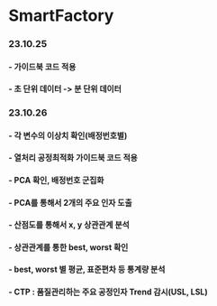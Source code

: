 # SmartFactory
### 23.10.25 
#### - 가이드북 코드 적용
#### - 초 단위 데이터 -> 분 단위 데이터 

### 23.10.26
#### - 각 변수의 이상치 확인(배정번호별)
#### - 열처리 공정최적화 가이드북 코드 적용
#### - PCA 확인, 배정번호 군집화
####   - PCA를 통해서 2개의 주요 인자 도출
####   - 산점도를 통해서 x, y 상관관계 분석
####   - 상관관계를 통한 best, worst 확인
####   - best, worst 별 평균, 표준편차 등 통계량 분석
####   - CTP : 품질관리하는 주요 공정인자 Trend 감시(USL, LSL)